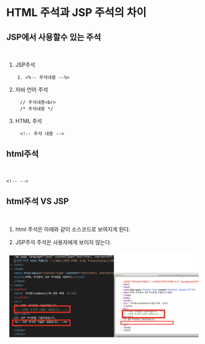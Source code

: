 
# HTML 주석과 JSP 주석의 차이


## JSP에서 사용할수 있는 주석 
<br>

1. JSP주석 
~~~
    1. <%-- 주석내용 --%>
~~~

2. 자바 언어 주석<br>
~~~
     // 주석내용<br>
     /* 주석내용 */
~~~

3. HTML 주석
~~~
     <!-- 주석 내용 -->
~~~

## html주석
<br>

~~~
<!-- -->
~~~

## html주석 VS JSP
<br>

1. html 주석은 아래와 같이 소스코드로 보여지게 된다.

2. JSP주석 주석은 사용자에게 보이지 않는다.

![main_img1](./img/main_img1.png)




